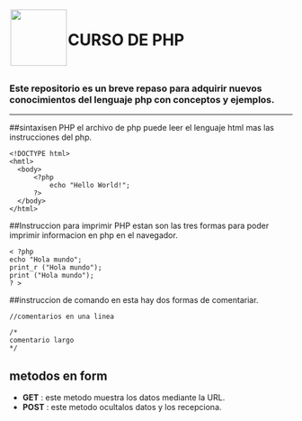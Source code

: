 <img src="https://github.com/Brayan-Hc11/devicon/blob/master/icons/php/php-plain.svg" style="width: 100px; height: 100px; margin: 2px;" align="left" >

<h1> CURSO DE PHP </h1> <br>

### Este repositorio es un breve repaso para adquirir nuevos conocimientos del lenguaje php con conceptos y ejemplos.

***

##sintaxisen PHP
el archivo de php puede leer el lenguaje html mas las instrucciones del php.
~~~
<!DOCTYPE html>
<hmtl>
  <body>
      <?php 
          echo "Hello World!";
      ?>
  </body>      
</html>
~~~
##Instruccion para imprimir PHP 
estan son las tres formas para poder imprimir informacion en php en el navegador.
~~~
< ?php
echo "Hola mundo";
print_r ("Hola mundo");
print ("Hola mundo");  
? >
~~~
##instruccion de comando
en esta hay dos formas de comentariar.
~~~
//comentarios en una linea

/*
comentario largo
*/
~~~
## metodos en form
* **GET** : este metodo muestra los datos mediante la URL.
* **POST** : este metodo ocultalos datos y los recepciona.


